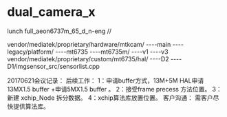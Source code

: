 # dual_camera_x

lunch full_aeon6737m_65_d_n-eng //

vendor/mediatek/proprietary/hardware/mtkcam/
                    ----main
                    ----legacy/platform/
                            ----mt6735
                            ----mt6735m/
                                ----v1
                                ----v3
vendor/mediatek/proprietary/custom/mt6735/hal/
                    ----D2
                    ----D1/imgsensor_src/sensorlist.cpp

20170621会议记录：
后续工作：
1：申请buffer方式，13M+5M  HAL申请13MX1.5 buffer +申请5MX1.5 buffer 。
2：接受frame precess 方法位置。
3：新建 xchip_Node 拆分数据。
4：xchip算法库放置位置。
客户沟通：
需客户尽快提供算法库。